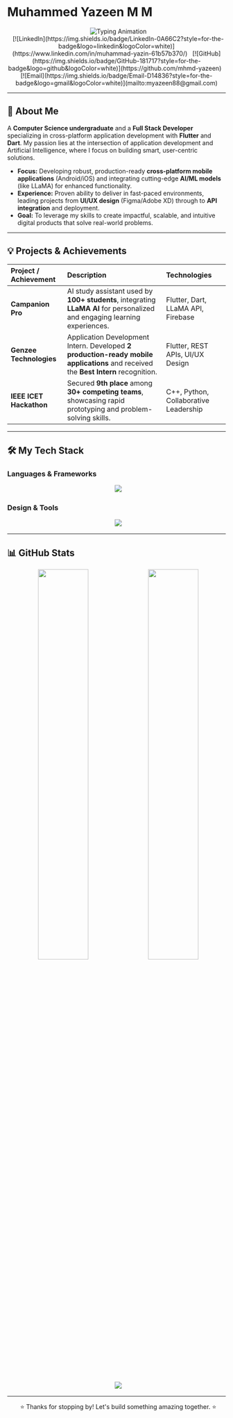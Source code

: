# Muhammed Yazeen M M

<div align="center">
  <img src="https://readme-typing-svg.herokuapp.com?font=JetBrains+Mono&weight=700&size=28&duration=1500&pause=500&color=6366F1&center=true&vCenter=true&width=550&height=60&lines=Full+Stack+Developer+%7C+AI+Enthusiast;Building+Innovative,+User-Centric+Solutions;Flutter,+Firebase,+and+Machine+Learning" alt="Typing Animation" />
</div>

<div align="center">
  [![LinkedIn](https://img.shields.io/badge/LinkedIn-0A66C2?style=for-the-badge&logo=linkedin&logoColor=white)](https://www.linkedin.com/in/muhammad-yazin-61b57b370/)
  [![GitHub](https://img.shields.io/badge/GitHub-181717?style=for-the-badge&logo=github&logoColor=white)](https://github.com/mhmd-yazeen)
  [![Email](https://img.shields.io/badge/Email-D14836?style=for-the-badge&logo=gmail&logoColor=white)](mailto:myazeen88@gmail.com)
</div>

---

## 🚀 About Me

A **Computer Science undergraduate** and a **Full Stack Developer** specializing in cross-platform application development with **Flutter** and **Dart**. My passion lies at the intersection of application development and Artificial Intelligence, where I focus on building smart, user-centric solutions.

- **Focus:** Developing robust, production-ready **cross-platform mobile applications** (Android/iOS) and integrating cutting-edge **AI/ML models** (like LLaMA) for enhanced functionality.
- **Experience:** Proven ability to deliver in fast-paced environments, leading projects from **UI/UX design** (Figma/Adobe XD) through to **API integration** and deployment.
- **Goal:** To leverage my skills to create impactful, scalable, and intuitive digital products that solve real-world problems.

---

## 💡 Projects & Achievements

| Project / Achievement | Description | Technologies |
| :--- | :--- | :--- |
| **Campanion Pro** | AI study assistant used by **100+ students**, integrating **LLaMA AI** for personalized and engaging learning experiences. | Flutter, Dart, LLaMA API, Firebase |
| **Genzee Technologies** | Application Development Intern. Developed **2 production-ready mobile applications** and received the **Best Intern** recognition. | Flutter, REST APIs, UI/UX Design |
| **IEEE ICET Hackathon** | Secured **9th place** among **30+ competing teams**, showcasing rapid prototyping and problem-solving skills. | C++, Python, Collaborative Leadership |

---

## 🛠️ My Tech Stack

### Languages & Frameworks

<div align="center">
  <img src="https://skillicons.dev/icons?i=flutter,dart,python,java,c,firebase,mysql,git,androidstudio,vscode&theme=dark" />
</div>

### Design & Tools

<div align="center">
  <img src="https://skillicons.dev/icons?i=figma,adobexd,android,apple&theme=dark" />
</div>

---

## 📊 GitHub Stats

<div align="center">
  <img width="48%" src="https://github-readme-stats.vercel.app/api?username=mhmd-yazeen&show_icons=true&theme=github_dark&hide_border=true&bg_color=0d1117&title_color=6366f1&icon_color=f59e0b&text_color=e5e7eb&count_private=true&include_all_commits=true" />
  <img width="48%" src="https://github-readme-streak-stats.herokuapp.com/?user=mhmd-yazeen&theme=github-dark-blue&hide_border=true&background=0D1117&stroke=6366F1&ring=F59E0B&fire=F59E0B&currStreakLabel=E5E7EB" />
</div>

<div align="center">
  <img src="https://github-readme-stats.vercel.app/api/top-langs/?username=mhmd-yazeen&layout=compact&theme=github_dark&hide_border=true&bg_color=0d1117&title_color=6366f1&text_color=e5e7eb&card_width=500&langs_count=8&exclude_repo=mhmd-yazeen" />
</div>

---

<div align="center">
  
  ⭐️ Thanks for stopping by! Let's build something amazing together. ⭐️
  
</div>
